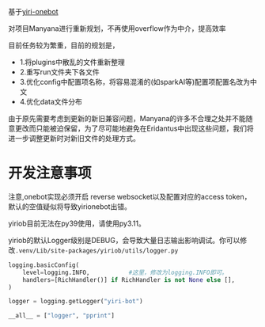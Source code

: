 基于[yiri-onebot](https://github.com/YiriMiraiProject/YiriOneBot)

对项目Manyana进行重新规划，不再使用overflow作为中介，提高效率



目前任务较为繁重，目前的规划是，
- 1.将plugins中散乱的文件重新整理
- 2.重写run文件夹下各文件
- 3.优化config中配置项名称，将容易混淆的(如sparkAI等)配置项配置名改为中文
- 4.优化data文件分布

由于原先需要考虑到更新的新旧兼容问题，Manyana的许多不合理之处并不能随意更改而只能被迫保留，为了尽可能地避免在Eridantus中出现这些问题，我们将进一步调整更新时对新旧文件的处理方式。

# 开发注意事项
注意,onebot实现必须开启 reverse websocket以及配置对应的access token，默认的空值疑似将导致yirionebot出错。

yiriob目前无法在py39使用，请使用py3.11。

yiriob的默认Logger级别是DEBUG，会导致大量日志输出影响调试。你可以修改`.venv/Lib/site-packages/yiriob/utils/logger.py`
```python
logging.basicConfig(
    level=logging.INFO,           #这里，修改为logging.INFO即可。
    handlers=[RichHandler()] if RichHandler is not None else [],
)

logger = logging.getLogger("yiri-bot")

__all__ = ["logger", "pprint"]
```